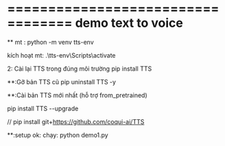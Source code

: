 
==================================
demo text to voice
=================================
** mt :
python -m venv tts-env

kích hoạt mt:  .\tts-env\Scripts\activate

2: Cài lại TTS trong đúng môi trường
pip install TTS


**:Gỡ bản TTS cũ
pip uninstall TTS -y

**:Cài bản TTS mới nhất (hỗ trợ from_pretrained)

pip install TTS --upgrade

// pip install git+https://github.com/coqui-ai/TTS

**:setup ok: chạy:
python demo1.py






